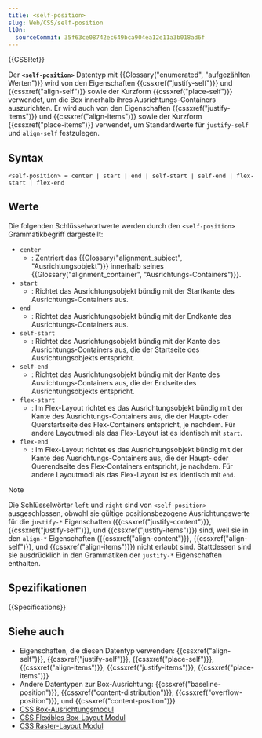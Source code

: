```yaml
---
title: <self-position>
slug: Web/CSS/self-position
l10n:
  sourceCommit: 35f63ce08742ec649bca904ea12e11a3b018ad6f
---
```


{{CSSRef}}

Der **`<self-position>`** Datentyp mit {{Glossary("enumerated", "aufgezählten Werten")}} wird von den Eigenschaften {{cssxref("justify-self")}} und {{cssxref("align-self")}} sowie der Kurzform {{cssxref("place-self")}} verwendet, um die Box innerhalb ihres Ausrichtungs-Containers auszurichten. Er wird auch von den Eigenschaften {{cssxref("justify-items")}} und {{cssxref("align-items")}} sowie der Kurzform {{cssxref("place-items")}} verwendet, um Standardwerte für `justify-self` und `align-self` festzulegen.

## Syntax

```plain
<self-position> = center | start | end | self-start | self-end | flex-start | flex-end
```

## Werte

Die folgenden Schlüsselwortwerte werden durch den `<self-position>` Grammatikbegriff dargestellt:

- `center`
  - : Zentriert das {{Glossary("alignment_subject", "Ausrichtungsobjekt")}} innerhalb seines {{Glossary("alignment_container", "Ausrichtungs-Containers")}}.
- `start`
  - : Richtet das Ausrichtungsobjekt bündig mit der Startkante des Ausrichtungs-Containers aus.
- `end`
  - : Richtet das Ausrichtungsobjekt bündig mit der Endkante des Ausrichtungs-Containers aus.
- `self-start`
  - : Richtet das Ausrichtungsobjekt bündig mit der Kante des Ausrichtungs-Containers aus, die der Startseite des Ausrichtungsobjekts entspricht.
- `self-end`
  - : Richtet das Ausrichtungsobjekt bündig mit der Kante des Ausrichtungs-Containers aus, die der Endseite des Ausrichtungsobjekts entspricht.
- `flex-start`
  - : Im Flex-Layout richtet es das Ausrichtungsobjekt bündig mit der Kante des Ausrichtungs-Containers aus, die der Haupt- oder Querstartseite des Flex-Containers entspricht, je nachdem. Für andere Layoutmodi als das Flex-Layout ist es identisch mit `start`.
- `flex-end`
  - : Im Flex-Layout richtet es das Ausrichtungsobjekt bündig mit der Kante des Ausrichtungs-Containers aus, die der Haupt- oder Querendseite des Flex-Containers entspricht, je nachdem. Für andere Layoutmodi als das Flex-Layout ist es identisch mit `end`.

> [!NOTE]
> Die Schlüsselwörter `left` und `right` sind von `<self-position>` ausgeschlossen, obwohl sie gültige positionsbezogene Ausrichtungswerte für die `justify-*` Eigenschaften ({{cssxref("justify-content")}}, {{cssxref("justify-self")}}, und {{cssxref("justify-items")}}) sind, weil sie in den `align-*` Eigenschaften ({{cssxref("align-content")}}, {{cssxref("align-self")}}, und {{cssxref("align-items")}}) nicht erlaubt sind. Stattdessen sind sie ausdrücklich in den Grammatiken der `justify-*` Eigenschaften enthalten.

## Spezifikationen

{{Specifications}}

## Siehe auch

- Eigenschaften, die diesen Datentyp verwenden: {{cssxref("align-self")}}, {{cssxref("justify-self")}}, {{cssxref("place-self")}}, {{cssxref("align-items")}}, {{cssxref("justify-items")}}, {{cssxref("place-items")}}
- Andere Datentypen zur Box-Ausrichtung: {{cssxref("baseline-position")}}, {{cssxref("content-distribution")}}, {{cssxref("overflow-position")}}, und {{cssxref("content-position")}}
- [CSS Box-Ausrichtungsmodul](/de/docs/Web/CSS/CSS_box_alignment)
- [CSS Flexibles Box-Layout Modul](/de/docs/Web/CSS/CSS_flexible_box_layout)
- [CSS Raster-Layout Modul](/de/docs/Web/CSS/CSS_grid_layout)
